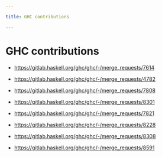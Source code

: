 ```yaml
---

title: GHC contributions

---
```


GHC contributions
=================

- https://gitlab.haskell.org/ghc/ghc/-/merge_requests/7614

- https://gitlab.haskell.org/ghc/ghc/-/merge_requests/4782

- https://gitlab.haskell.org/ghc/ghc/-/merge_requests/7808

- https://gitlab.haskell.org/ghc/ghc/-/merge_requests/8301

- https://gitlab.haskell.org/ghc/ghc/-/merge_requests/7821

- https://gitlab.haskell.org/ghc/ghc/-/merge_requests/8228

- https://gitlab.haskell.org/ghc/ghc/-/merge_requests/8308

- https://gitlab.haskell.org/ghc/ghc/-/merge_requests/8591
